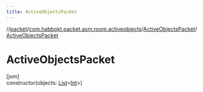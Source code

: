```yaml
---
title: ActiveObjectsPacket
---
```

//[packet](../../../index.html)/[com.habbokt.packet.asm.room.activeobjects](../index.html)/[ActiveObjectsPacket](index.html)/[ActiveObjectsPacket](-active-objects-packet.html)



# ActiveObjectsPacket



[jvm]\
constructor(objects: [List](https://kotlinlang.org/api/latest/jvm/stdlib/kotlin.collections/-list/index.html)&lt;[Int](https://kotlinlang.org/api/latest/jvm/stdlib/kotlin/-int/index.html)&gt;)




